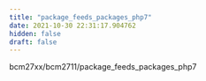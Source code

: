 ```yaml
---
title: "package_feeds_packages_php7"
date: 2021-10-30 22:31:17.904762
hidden: false
draft: false
---
```


bcm27xx/bcm2711/package_feeds_packages_php7

